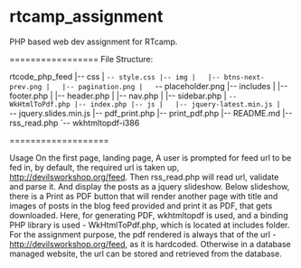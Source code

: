 rtcamp_assignment
=================

PHP based web dev assignment for RTcamp.

=================
File Structure:

rtcode_php_feed
|-- css
|   `-- style.css
|-- img
|   |-- btns-next-prev.png
|   |-- pagination.png
|   `-- placeholder.png
|-- includes
|   |-- footer.php
|   |-- header.php
|   |-- nav.php
|   |-- sidebar.php
|   `-- WkHtmlToPdf.php
|-- index.php
|-- js
|   |-- jquery-latest.min.js
|   `-- jquery.slides.min.js
|-- pdf_print.php
|-- print_pdf.php
|-- README.md
|-- rss_read.php
`-- wkhtmltopdf-i386


===================

Usage
On the first page, landing page, A user is prompted for feed url to be fed in, by default, 
the required url is taken up, http://devilsworkshop.org/feed.
Then rss_read.php will read url, validate and parse it. And display the posts as a jquery slideshow.
Below slideshow, there is a Print as PDF button that will
render another page with title and images of posts in the blog feed provided and print it as PDF, that gets downloaded.
Here, for generating PDF, wkhtmltopdf is used, and a binding PHP library is used - WkHtmlToPdf.php, 
which is located at includes folder.
For the assignment purpose, the pdf rendered is always that of the url - http://devilsworkshop.org/feed, 
as it is hardcoded.  Otherwise in a database managed website, the url can be stored and retrieved from the database.
